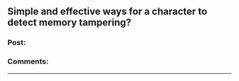 ## Simple and effective ways for a character to detect memory tampering?

### Post:



### Comments:

---


